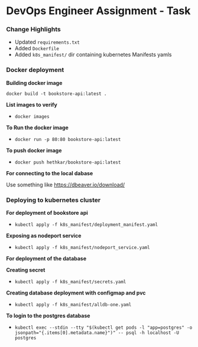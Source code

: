 
# DevOps Engineer Assignment - Task

### Change Highlights

* Updated `requirements.txt`
* Added `Dockerfile`
* Added `k8s_manifest/` dir containing kubernetes Manifests yamls

### Docker deployment

**Building docker image**

`docker build -t bookstore-api:latest .`

**List images to verify**
* `docker images`

**To Run the docker image**
* `docker run -p 80:80 bookstore-api:latest`

**To push docker image** 
* `docker push hethkar/bookstore-api:latest`

**For connecting to the local dabase**

Use something like https://dbeaver.io/download/


### Deploying to kubernetes cluster

**For deployment of bookstore api** 
* `kubectl apply -f k8s_manifest/deployment_manifest.yaml`

**Exposing as nodeport service** 
* `kubectl apply -f k8s_manifest/nodeport_service.yaml`


**For deployment of the database**

**Creating secret** 
* `kubectl apply -f k8s_manifest/secrets.yaml`

**Creating database deployment with configmap and pvc** 
* `kubectl apply -f k8s_manifest/alldb-one.yaml`

**To login to the postgres database**
* `kubectl exec --stdin --tty "$(kubectl get pods -l "app=postgres" -o jsonpath="{.items[0].metadata.name}")" -- psql -h localhost -U postgres`
